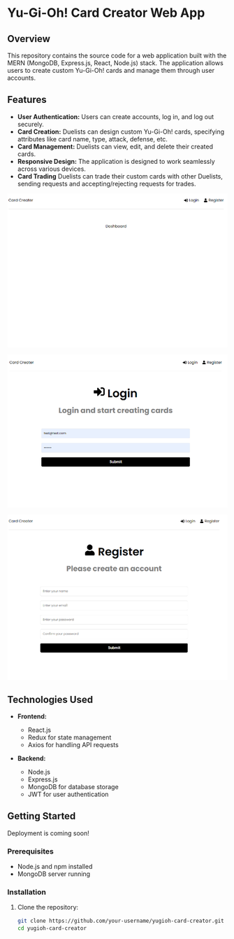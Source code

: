 # Yu-Gi-Oh! Card Creator Web App

## Overview

This repository contains the source code for a web application built with the MERN (MongoDB, Express.js, React, Node.js) stack. The application allows users to create custom Yu-Gi-Oh! cards and manage them through user accounts.

## Features

- **User Authentication:** Users can create accounts, log in, and log out securely.
- **Card Creation:** Duelists can design custom Yu-Gi-Oh! cards, specifying attributes like card name, type, attack, defense, etc.
- **Card Management:** Duelists can view, edit, and delete their created cards.
- **Responsive Design:** The application is designed to work seamlessly across various devices.
- **Card Trading** Duelists can trade their custom cards with other Duelists, sending requests and accepting/rejecting requests for trades.

![The Dashboard of the Web App.](/images/Dashboard.png "Current Dashboard Page.")

![The Login page of the Web App.](/images/Login.png "Current Login Page.")

![The Register page of the Web App.](/images/Register.png "Current Register Page.")

## Technologies Used

- **Frontend:**
  - React.js
  - Redux for state management
  - Axios for handling API requests

- **Backend:**
  - Node.js
  - Express.js
  - MongoDB for database storage
  - JWT for user authentication

## Getting Started
Deployment is coming soon!
### Prerequisites

- Node.js and npm installed
- MongoDB server running

### Installation

1. Clone the repository:

   ```bash
   git clone https://github.com/your-username/yugioh-card-creator.git
   cd yugioh-card-creator